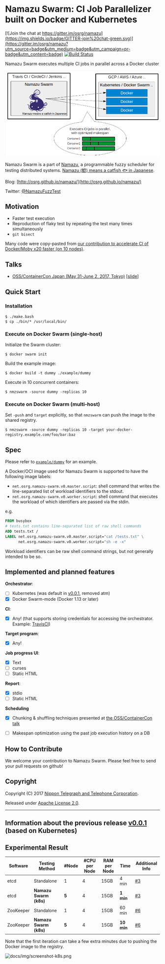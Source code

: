# Namazu Swarm: CI Job Parallelizer built on Docker and Kubernetes

[![Join the chat at https://gitter.im/osrg/namazu](https://img.shields.io/badge/GITTER-join%20chat-green.svg)](https://gitter.im/osrg/namazu?utm_source=badge&utm_medium=badge&utm_campaign=pr-badge&utm_content=badge)
[![Build Status](https://travis-ci.org/osrg/namazu-swarm.svg?branch=master)](https://travis-ci.org/osrg/namazu-swarm)

Namazu Swarm executes multiple CI jobs in parallel across a Docker cluster

![docs/img/nmzswarm.png](docs/img/nmzswarm.png)

Namazu Swarm is a part of [Namazu](https://github.com/osrg/namazu), a programmable fuzzy scheduler for testing distributed systems.
[Namazu (鯰) means a catfish :fish: in Japanese](https://en.wiktionary.org/wiki/%E9%AF%B0).

Blog: [http://osrg.github.io/namazu/](http://osrg.github.io/namazu/)

Twitter: [@NamazuFuzzTest](https://twitter.com/NamazuFuzzTest)

## Motivation

- Faster test execution
- Reproduction of flaky test by repeating the test many times simultaneously
- `git bisect`

Many code were copy-pasted from [our contribution to accelerate CI of Docker/Moby x20 faster (on 10 nodes)](https://github.com/docker/docker/tree/v17.05.0-ce/hack/integration-cli-on-swarm).

## Talks

- [OSS/ContainerCon Japan (May 31-June 2, 2017, Tokyo)](http://sched.co/AOmo) [[slide](http://events.linuxfoundation.jp/sites/events/files/slides/Parallelizing%20CI%20Using%20Docker%20Swarm-mode.pdf)]

## Quick Start
### Installation

    $ ./make.bash
    $ cp ./bin/* /usr/local/bin/

### Execute on Docker Swarm (single-host)

Initialize the Swarm cluster:

    $ docker swarm init

Build the example image:

    $ docker build -t dummy ./example/dummy

Execute in 10 concurrent containers:

    $ nmzswarm -source dummy -replicas 10


### Execute on Docker Swarm (multi-host)

Set `-push` and `target` explicitly, so that `nmzswarm` can push the image to the shared registry.

    $ nmzswarm -source dummy -replicas 10 -target your-docker-registry.example.com/foo/bar:baz

## Spec

Please refer to [`example/dummy`](./example/dummy) for an example.

A Docker/OCI image used for Namazu Swarm is supported to have the following image labels:

- `net.osrg.namazu-swarm.v0.master.script`: shell command that writes the line-separated list of workload identifiers to the stdout.
- `net.osrg.namazu-swarm.v0.worker.script`: shell command that executes the workload of which identifiers are passed via the stdin.


e.g.
```dockerfile
FROM busybox
# tests.txt contains line-separated list of raw shell commands
ADD tests.txt /
LABEL net.osrg.namazu-swarm.v0.master.script="cat /tests.txt" \
      net.osrg.namazu-swarm.v0.worker.script="sh -e -x"
````

Workload identifiers can be raw shell command strings, but not generally intended to be so.

## Implemented and planned features

**Orchestrator**:

 - [ ] Kubernetes (was default in [v0.0.1](https://github.com/osrg/namazu-swarm/tree/v0.0.1), removed atm)
 - [X] Docker Swarm-mode (Docker 1.13 or later)

**CI**:

 - [X] Any! (that supports storing credentials for accessing the orchestrator. Example: [TravisCI](https://docs.travis-ci.com/user/encryption-keys/))

**Target program**:

 - [X] Any!

**Job progress UI**:

 - [X] Text
 - [ ] curses
 - [ ] Static HTML

**Report**:

 - [X] stdio
 - [ ] Static HTML

**Scheduling**

 - [X] Chunking & shuffling techniques presented at [the OSS/ContainerCon talk](http://sched.co/AOmo)
 - [ ] Makespan optimization using the past job execution history on a DB


## How to Contribute
We welcome your contribution to Namazu Swarm.
Please feel free to send your pull requests on github!


## Copyright
Copyright (C) 2017 [Nippon Telegraph and Telephone Corporation](http://www.ntt.co.jp/index_e.html).

Released under [Apache License 2.0](LICENSE.txt).

- - -

## Information about the previous release [v0.0.1](https://github.com/osrg/namazu-swarm/tree/v0.0.1) (based on Kubernetes)

## Experimental Result

Software|Testing Method|#Node|#CPU per Node|RAM per Node|Time|Additional Info
---|---|---|---|---|---|---
etcd|Standalone|1|4|15GB|4 min|[#3](https://github.com/osrg/namazu-swarm/pull/3)
etcd|**Namazu Swarm (k8s)**|**5**|4|15GB|**1 min**|[#3](https://github.com/osrg/namazu-swarm/pull/3)
ZooKeeper|Standalone|1|4|15GB|60 min|[#6](https://github.com/osrg/namazu-swarm/pull/6)
ZooKeeper|**Namazu Swarm (k8s)**|**5**|4|15GB|**10 min**|[#6](https://github.com/osrg/namazu-swarm/pull/6)

Note that the first iteration can take a few extra minutes due to pushing the Docker image to the registry.

![docs/img/screenshot-k8s.png](docs/img/screenshot-k8s.png)
